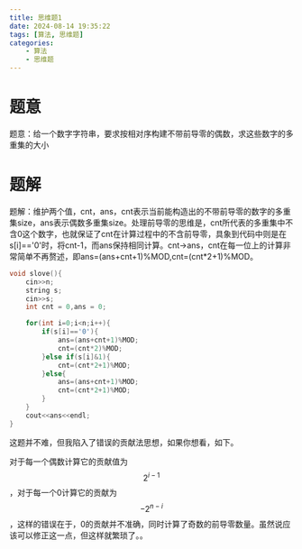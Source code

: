 ```yaml
---
title: 思维题1
date: 2024-08-14 19:35:22
tags: [算法, 思维题]
categories: 
	- 算法
	- 思维题
---
```

# 题意
题意：给一个数字字符串，要求按相对序构建不带前导零的偶数，求这些数字的多重集的大小

# 题解
题解：维护两个值，cnt，ans，cnt表示当前能构造出的不带前导零的数字的多重集size，ans表示偶数多重集size。处理前导零的思维是，cnt所代表的多重集中不含0这个数字，也就保证了cnt在计算过程中的不含前导零，具象到代码中则是在s[i]=='0'时，将cnt-1，而ans保持相同计算。cnt->ans，cnt在每一位上的计算非常简单不再赘述，即ans=(ans+cnt+1)%MOD,cnt=(cnt*2+1)%MOD。

<!--more-->

```cpp
void slove(){
    cin>>n;
    string s;
    cin>>s;
    int cnt = 0,ans = 0;

    for(int i=0;i<n;i++){
        if(s[i]=='0'){
            ans=(ans+cnt+1)%MOD;
            cnt=(cnt*2)%MOD;
        }else if(s[i]&1){
            cnt=(cnt*2+1)%MOD;
        }else{
            ans=(ans+cnt+1)%MOD;
            cnt=(cnt*2+1)%MOD;
        }
    }
    cout<<ans<<endl;
}
```

这题并不难，但我陷入了错误的贡献法思想，如果你想看，如下。

对于每一个偶数计算它的贡献值为$$2^{i-1}$$，对于每一个0计算它的贡献为$$-2^{n-i}$$，这样的错误在于，0的贡献并不准确，同时计算了奇数的前导零数量。虽然说应该可以修正这一点，但这样就繁琐了。。